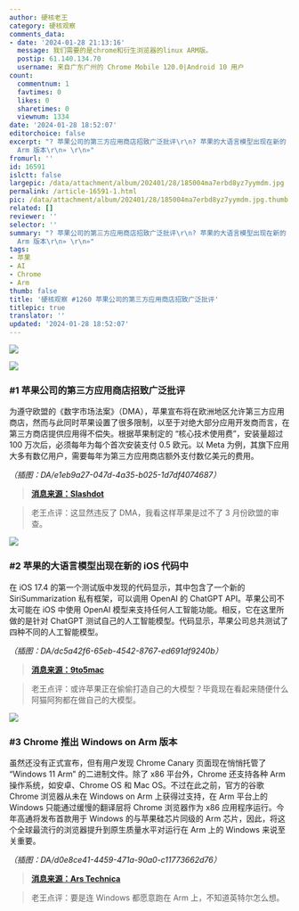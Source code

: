 ```yaml
---
author: 硬核老王
category: 硬核观察
comments_data:
- date: '2024-01-28 21:13:16'
  message: 我们需要的是chrome和衍生浏览器的linux ARM版。
  postip: 61.140.134.70
  username: 来自广东广州的 Chrome Mobile 120.0|Android 10 用户
count:
  commentnum: 1
  favtimes: 0
  likes: 0
  sharetimes: 0
  viewnum: 1334
date: '2024-01-28 18:52:07'
editorchoice: false
excerpt: "? 苹果公司的第三方应用商店招致广泛批评\r\n? 苹果的大语言模型出现在新的 iOS 代码中\r\n? Chrome 推出 Windows on
  Arm 版本\r\n» \r\n»"
fromurl: ''
id: 16591
islctt: false
largepic: /data/attachment/album/202401/28/185004ma7erbd8yz7yymdm.jpg
permalink: /article-16591-1.html
pic: /data/attachment/album/202401/28/185004ma7erbd8yz7yymdm.jpg.thumb.jpg
related: []
reviewer: ''
selector: ''
summary: "? 苹果公司的第三方应用商店招致广泛批评\r\n? 苹果的大语言模型出现在新的 iOS 代码中\r\n? Chrome 推出 Windows on
  Arm 版本\r\n» \r\n»"
tags:
- 苹果
- AI
- Chrome
- Arm
thumb: false
title: '硬核观察 #1260 苹果公司的第三方应用商店招致广泛批评'
titlepic: true
translator: ''
updated: '2024-01-28 18:52:07'
---
```


![](/data/attachment/album/202401/28/185004ma7erbd8yz7yymdm.jpg)


![](/data/attachment/album/202401/28/185049xz4gaj4bn7whbhk6.png)


### #1 苹果公司的第三方应用商店招致广泛批评


为遵守欧盟的《数字市场法案》（DMA），苹果宣布将在欧洲地区允许第三方应用商店，然而与此同时苹果设置了很多限制，以至于对绝大部分应用开发商而言，在第三方商店提供应用得不偿失。根据苹果制定的 “核心技术使用费”，安装量超过 100 万次后，必须每年为每个首次安装支付 0.5 欧元。以 Meta 为例，其旗下应用大多有数亿用户，需要每年为第三方应用商店额外支付数亿美元的费用。


*（插图：DA/e1eb9a27-047d-4a35-b025-1d7df4074687）*



> 
> **[消息来源：Slashdot](https://apple.slashdot.org/story/24/01/26/140245/shameless-insult-malicious-compliance-junk-fees-extortion-regime-industry-reacts-to-apples-proposed-changes-over-digital-markets-act)**
> 
> 
> 



> 
> 老王点评：这显然违反了 DMA，我看这样苹果是过不了 3 月份欧盟的审查。
> 
> 
> 


![](/data/attachment/album/202401/28/185129urrkji1n5nlvfgpp.png)


### #2 苹果的大语言模型出现在新的 iOS 代码中


在 iOS 17.4 的第一个测试版中发现的代码显示，其中包含了一个新的 SiriSummarization 私有框架，可以调用 OpenAI 的 ChatGPT API。苹果公司不太可能在 iOS 中使用 OpenAI 模型来支持任何人工智能功能。相反，它在这里所做的是针对 ChatGPT 测试自己的人工智能模型。代码显示，苹果公司总共测试了四种不同的人工智能模型。


*（插图：DA/dc5a42f6-65eb-4542-8767-ed691df9240b）*



> 
> **[消息来源：9to5mac](https://9to5mac.com/2024/01/26/apple-siri-chatgpt-ios-18-development/)**
> 
> 
> 



> 
> 老王点评：或许苹果正在偷偷打造自己的大模型？毕竟现在看起来随便什么阿猫阿狗都在做自己的大模型。
> 
> 
> 


![](/data/attachment/album/202401/28/185147zemny1m49pvjmpmm.png)


### #3 Chrome 推出 Windows on Arm 版本


虽然还没有正式宣布，但有用户发现 Chrome Canary 页面现在悄悄托管了 “Windows 11 Arm” 的二进制文件。除了 x86 平台外，Chrome 还支持各种 Arm 操作系统，如安卓、Chrome OS 和 Mac OS。不过在此之前，官方的谷歌 Chrome 浏览器从未在 Windows on Arm 上获得过支持，在 Arm 平台上的 Windows 只能通过缓慢的翻译层将 Chrome 浏览器作为 x86 应用程序运行。今年高通将发布首款用于 Windows 的与苹果硅芯片同级的 Arm 芯片，因此，将这个全球最流行的浏览器提升到原生质量水平对运行在 Arm 上的 Windows 来说至关重要。


*（插图：DA/d0e8ce41-4459-471a-90a0-c11773662d76）*



> 
> **[消息来源：Ars Technica](https://arstechnica.com/gadgets/2024/01/google-launches-chrome-nightlies-for-windows-11-on-arm/)**
> 
> 
> 



> 
> 老王点评：要是连 Windows 都愿意跑在 Arm 上，不知道英特尔怎么想。
> 
> 
>